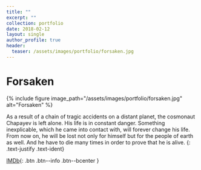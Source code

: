 ```yaml
---
title: ""
excerpt: ""
collection: portfolio
date: 2018-02-12
layout: single
author_profile: true
header:
  teaser: /assets/images/portfolio/forsaken.jpg
---
```


# Forsaken

{% include figure image_path="/assets/images/portfolio/forsaken.jpg" alt="Forsaken" %}

As a result of a chain of tragic accidents on a distant planet, the cosmonaut Chapayev is left alone. His life is in constant danger. Something inexplicable, which he came into contact with, will forever change his life. From now on, he will be lost not only for himself but for the people of earth as well. And he have to die many times in order to prove that he is alive.
{: .text-justify .text-ident}

[IMDb](https://www.imdb.com/title/tt2700194){: .btn .btn--info .btn--bcenter }